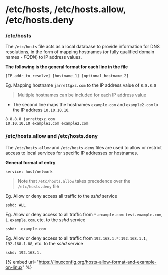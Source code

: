 # /etc/hosts, /etc/hosts.allow, /etc/hosts.deny

### /etc/hosts

The `/etc/hosts` file acts as a local database to provide information for DNS resolutions, in the form of mapping hostnames (or fully qualified domain names - _FQDN_) to IP address values.&#x20;

**The following is the general format for each line in the file**

```vim
[IP_addr_to_resolve] [hostname_1] [optional_hostname_2]
```

Eg. Mapping hostname `jarrettgxz.com` to the IP address value of `8.8.8.8`

> Multiple hostnames can be included for each IP address value&#x20;

* The second line maps the hostnames `example.com` and `example2.com` to the IP address `10.10.10.10`.

```vim
8.8.8.8 jarrettgxz.com
10.10.10.10 example1.com example2.com 
```



### /etc/hosts.allow and /etc/hosts.deny

The `/etc/hosts.allow` and `/etc/hosts.deny` files are used to allow or restrict access to local services for specific IP addresses or hostnames.&#x20;

**General format of entry**

```vim
service: host/network
```

> Note that `/etc/hosts.allow` takes precedence over the `/etc/hosts.deny` file

Eg. Allow or deny access all traffic to the _sshd_ service

```vim
sshd: ALL
```

Eg. Allow or deny access to all traffic from `*.example.com`: `test.example.com`, `1.example.com`, etc. to the _sshd_ service

```vim
sshd: .example.com 
```

Eg. Allow or deny access to all traffic from `192.168.1.*`: `192.168.1.1`, `192.168.1.88`, etc. to the _sshd_ service

```vim
sshd: 192.168.1. 
```

{% embed url="https://linuxconfig.org/hosts-allow-format-and-example-on-linux" %}
